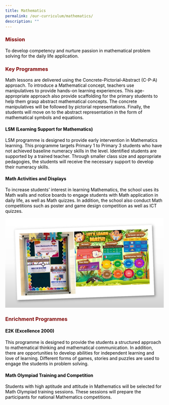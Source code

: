 ```yaml
---
title: Mathematics
permalink: /our-curriculum/mathematics/
description: ""
---
```

<h3 style="text-align: justify;"><strong><span style="color: #800000;">Mission</span></strong></h3>
<p><span style="color: #000000;">To develop competency and nurture passion in mathematical problem solving for the daily life application.</span></p>
<h3 style="text-align: justify;"><strong><span style="color: #800000;">Key Programmes</span></strong></h3>
<p><span style="color: #000000;">Math lessons are delivered using the Concrete-Pictorial-Abstract (C-P-A) approach. To introduce a Mathematical concept, teachers use manipulatives to provide hands-on learning experiences. This age-appropriate approach also provide scaffolding for the primary students to help them grasp abstract mathematical concepts. The concrete manipulatives will be followed by pictorial representations. Finally, the students will move on to the abstract representation in the form of mathematical symbols and equations.</span></p>
<h4><span style="color: #000000;"><strong>LSM (Learning Support for Mathematics)</strong></span></h4>
<p><span style="color: #000000;">LSM programme is designed to provide early intervention in Mathematics learning. This programme targets Primary 1 to Primary 3 students who have not achieved baseline numeracy skills in the level. Identified students are supported by a trained teacher. Through smaller class size and appropriate pedagogies, the students will receive the necessary support to develop their numeracy skills.</span></p>
<h4><span style="color: #000000;">Math Activities and Displays</span></h4>
<p><span style="color: #000000;">To increase students&rsquo; interest in learning Mathematics, the school uses its Math walls and notice boards to engage students with Math application in daily life, as well as Math quizzes. In addition, the school also conduct Math competitions such as poster and game design competition as well as ICT quizzes.</span></p>

![](/images/Mathematics.jpg)

<h3><span style="color: #800000;">Enrichment Programmes</span></h3>
<h4><span style="color: #000000;"><span style="color: #000000;"><strong>E2K (Excellence 2000)</strong></span></span></h4>
<p><span style="color: #000000;">This programme is designed to provide the students a structured approach to mathematical thinking and mathematical communication. In addition, there are opportunities to develop abilities for independent learning and love of learning. Different forms of games, stories and puzzles are used to engage the students in problem solving.</span></p>
<h4><span style="color: #000000;">Math Olympiad Training and Competition</span></h4>
<p><span style="color: #000000;">Students with high aptitude and attitude in Mathematics will be selected for Math Olympiad training sessions. These sessions will prepare the participants for national Mathematics competitions.</span></p>